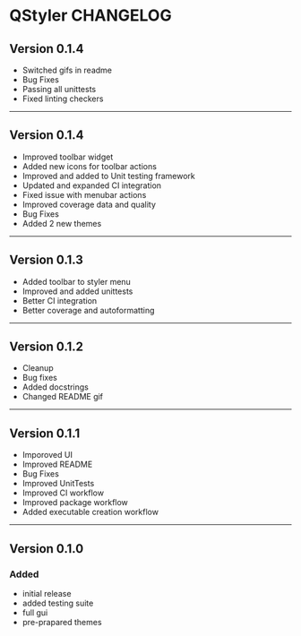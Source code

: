# QStyler CHANGELOG

## Version 0.1.4

-   Switched gifs in readme
-   Bug Fixes
-   Passing all unittests
-   Fixed linting checkers

* * *

## Version 0.1.4

-   Improved toolbar widget
-   Added new icons for toolbar actions
-   Improved and added to Unit testing framework
-   Updated and expanded CI integration
-   Fixed issue with menubar actions
-   Improved coverage data and quality
-   Bug Fixes
-   Added 2 new themes

* * *

## Version 0.1.3

-   Added toolbar to styler menu
-   Improved and added unittests
-   Better CI integration
-   Better coverage and autoformatting

* * *

## Version 0.1.2

-   Cleanup
-   Bug fixes
-   Added docstrings
-   Changed README gif

* * *

## Version 0.1.1

-   Imporoved UI
-   Improved README
-   Bug Fixes
-   Improved UnitTests
-   Improved CI workflow
-   Improved package workflow
-   Added executable creation workflow

* * *

## Version 0.1.0

### Added

-   initial release
-   added testing suite
-   full gui
-   pre-prapared themes
